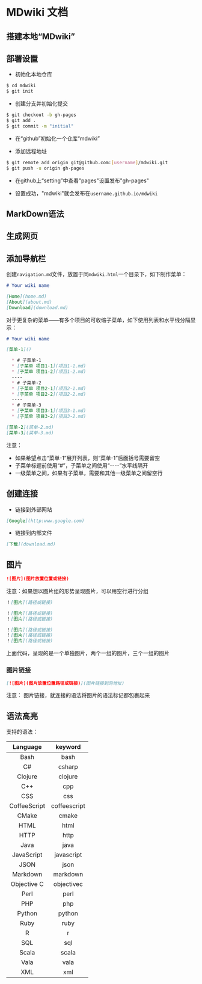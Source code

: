 # MDwiki 文档

## 搭建本地“MDwiki”

[]()

## 部署设置

- 初始化本地仓库

```bash
$ cd mdwiki
$ git init
```

- 创建分支并初始化提交

```bash
$ git checkout -b gh-pages
$ git add .
$ git commit -m "initial"
```

- 在“github”初始化一个仓库“mdwiki”

- 添加远程地址

```bash
$ git remote add origin git@github.com:[username]/mdwiki.git
$ git push -u origin gh-pages
```

- 在github上“setting”中查看"pages"设置发布"gh-pages"

- 设置成功，"mdwiki"就会发布在`username.github.io/mdwiki`


## MarkDown语法

## 生成网页

## 添加导航栏

创建`navigation.md`文件，放置于同`mdwiki.html`一个目录下，如下制作菜单：

```markdown
# Your wiki name

[Home](home.md)
[About](about.md)
[Download](download.md)
```

对于更复杂的菜单——有多个项目的可收缩子菜单，如下使用列表和水平线分隔显示：

```markdown
# Your wiki name

[菜单-1]()

  * # 子菜单-1
  * [子菜单 项目1-1](项目1-1.md)
  * [子菜单 项目1-2](项目1-2.md)
  ----
  * # 子菜单-2
  * [子菜单 项目2-1](项目2-1.md)
  * [子菜单 项目2-2](项目2-2.md)
  ----
  * # 子菜单-3
  * [子菜单 项目3-1](项目3-1.md)
  * [子菜单 项目3-2](项目3-2.md)

[菜单-2](菜单-2.md)
[菜单-3](菜单-3.md)

```

注意：

- 如果希望点击“菜单-1”展开列表，则“菜单-1”后面括号需要留空
- 子菜单标题前使用“#”，子菜单之间使用“----”水平线隔开
- 一级菜单之间，如果有子菜单，需要和其他一级菜单之间留空行

## 创建连接

- 链接到外部网站

```markdown
[Google](http:www.google.com)
```

- 链接到内部文件

```markdown
[下载](download.md)
```

## 图片

```markdown
![图片](图片放置位置或链接)
```

注意：如果想以图片组的形势呈现图片，可以用空行进行分组

```markdown
！[图片](路径或链接)

！[图片](路径或链接)
！[图片](路径或链接)

！[图片](路径或链接)
！[图片](路径或链接)
！[图片](路径或链接)
```

上面代码，呈现的是一个单独图片，两个一组的图片，三个一组的图片

### 图片链接

```markdown
[![图片](图片放置位置路径或链接)](图片链接到的地址)
```

注意： 图片链接，就连接的语法将图片的语法标记都包裹起来

## 语法高亮

支持的语法：

Language|keyword
:-:|:-:
Bash|bash
C#|csharp
Clojure|clojure
C++|cpp
CSS|css
CoffeeScript|coffeescript
CMake|cmake
HTML|html
HTTP|http
Java|java
JavaScript|javascript
JSON|json
Markdown|markdown
Objective C|objectivec
Perl|perl
PHP|php
Python|python
Ruby|ruby
R|r
SQL|sql
Scala|scala
Vala|vala
XML|xml





